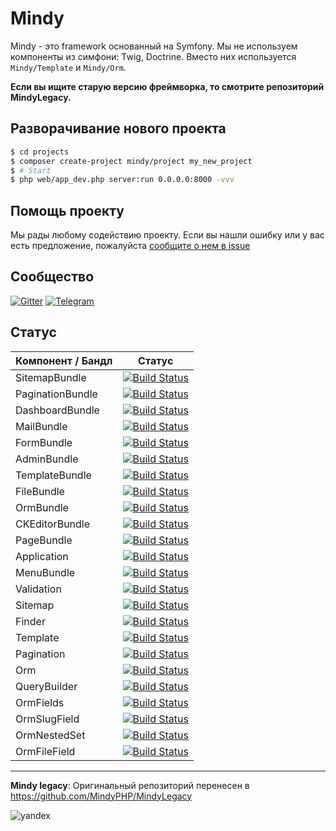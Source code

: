 # Mindy

Mindy - это framework основанный на Symfony. Мы не используем компоненты из симфони: Twig, Doctrine. Вместо них используется `Mindy/Template` и `Mindy/Orm`.

**Если вы ищите старую версию фреймворка, то смотрите репозиторий MindyLegacy.**

## Разворачивание нового проекта

```bash
$ cd projects
$ composer create-project mindy/project my_new_project
$ # Start
$ php web/app_dev.php server:run 0.0.0.0:8000 -vvv
```

## Помощь проекту

Мы рады любому содействию проекту. Если вы нашли ошибку или у вас есть предложение, пожалуйста [сообщите о нем в issue](https://github.com/MindyPHP/Mindy/issues/new)

## Сообщество

[![Gitter](https://badges.gitter.im/MindyPHP/Mindy.svg)](https://gitter.im/MindyPHP/Mindy?utm_source=badge&utm_medium=badge&utm_campaign=pr-badge)
[![Telegram](https://img.shields.io/badge/join-telegram-blue.svg?maxAge=2592000)](https://t.me/mindyphp)


## Статус

| Компонент / Бандл     | Статус        |
| ------------- |:-------------:|
| SitemapBundle | [![Build Status](https://travis-ci.org/MindyPHP/SitemapBundle.svg?branch=master)](https://travis-ci.org/MindyPHP/SitemapBundle) |
| PaginationBundle | [![Build Status](https://travis-ci.org/MindyPHP/PaginationBundle.svg?branch=master)](https://travis-ci.org/MindyPHP/PaginationBundle) |
| DashboardBundle | [![Build Status](https://travis-ci.org/MindyPHP/DashboardBundle.svg?branch=master)](https://travis-ci.org/MindyPHP/DashboardBundle) |
| MailBundle | [![Build Status](https://travis-ci.org/MindyPHP/MailBundle.svg?branch=master)](https://travis-ci.org/MindyPHP/MailBundle) |
| FormBundle | [![Build Status](https://travis-ci.org/MindyPHP/FormBundle.svg?branch=master)](https://travis-ci.org/MindyPHP/FormBundle) |
| AdminBundle | [![Build Status](https://travis-ci.org/MindyPHP/AdminBundle.svg?branch=master)](https://travis-ci.org/MindyPHP/AdminBundle) |
| TemplateBundle | [![Build Status](https://travis-ci.org/MindyPHP/TemplateBundle.svg?branch=master)](https://travis-ci.org/MindyPHP/TemplateBundle) |
| FileBundle | [![Build Status](https://travis-ci.org/MindyPHP/FileBundle.svg?branch=master)](https://travis-ci.org/MindyPHP/FileBundle) |
| OrmBundle | [![Build Status](https://travis-ci.org/MindyPHP/OrmBundle.svg?branch=master)](https://travis-ci.org/MindyPHP/OrmBundle) |
| CKEditorBundle | [![Build Status](https://travis-ci.org/MindyPHP/CKEditorBundle.svg?branch=master)](https://travis-ci.org/MindyPHP/CKEditorBundle) |
| PageBundle | [![Build Status](https://travis-ci.org/MindyPHP/PageBundle.svg?branch=master)](https://travis-ci.org/MindyPHP/PageBundle) |
| Application | [![Build Status](https://travis-ci.org/MindyPHP/Application.svg?branch=master)](https://travis-ci.org/MindyPHP/Application) |
| MenuBundle | [![Build Status](https://travis-ci.org/MindyPHP/MenuBundle.svg?branch=master)](https://travis-ci.org/MindyPHP/MenuBundle) |
| Validation | [![Build Status](https://travis-ci.org/MindyPHP/Validation.svg?branch=master)](https://travis-ci.org/MindyPHP/Validation) |
| Sitemap | [![Build Status](https://travis-ci.org/MindyPHP/Sitemap.svg?branch=master)](https://travis-ci.org/MindyPHP/Sitemap) |
| Finder | [![Build Status](https://travis-ci.org/MindyPHP/Finder.svg?branch=master)](https://travis-ci.org/MindyPHP/Finder) |
| Template | [![Build Status](https://travis-ci.org/MindyPHP/Template.svg?branch=master)](https://travis-ci.org/MindyPHP/Template) |
| Pagination | [![Build Status](https://travis-ci.org/MindyPHP/Pagination.svg?branch=master)](https://travis-ci.org/MindyPHP/Pagination) |
| Orm | [![Build Status](https://travis-ci.org/MindyPHP/Orm.svg?branch=master)](https://travis-ci.org/MindyPHP/Orm) |
| QueryBuilder | [![Build Status](https://travis-ci.org/MindyPHP/QueryBuilder.svg?branch=master)](https://travis-ci.org/MindyPHP/QueryBuilder) |
| OrmFields | [![Build Status](https://travis-ci.org/MindyPHP/OrmFields.svg?branch=master)](https://travis-ci.org/MindyPHP/OrmFields) |
| OrmSlugField | [![Build Status](https://travis-ci.org/MindyPHP/OrmSlugField.svg?branch=master)](https://travis-ci.org/MindyPHP/OrmSlugField) |
| OrmNestedSet | [![Build Status](https://travis-ci.org/MindyPHP/OrmNestedSet.svg?branch=master)](https://travis-ci.org/MindyPHP/OrmNestedSet) |
| OrmFileField | [![Build Status](https://travis-ci.org/MindyPHP/OrmFileField.svg?branch=master)](https://travis-ci.org/MindyPHP/OrmFileField) |

---

**Mindy legacy**: Оригинальный репозиторий перенесен в https://github.com/MindyPHP/MindyLegacy

![yandex](https://mc.yandex.ru/watch/43423684 "yandex")

